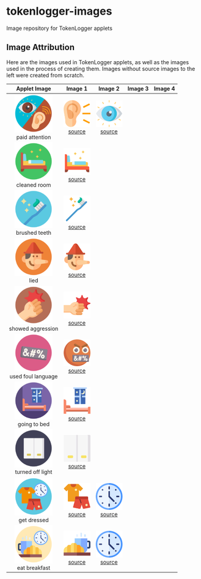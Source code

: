 # tokenlogger-images
Image repository for TokenLogger applets

## Image Attribution
Here are the images used in TokenLogger applets, as well as the images used in the process of creating them. Images without source images to the left were created from scratch. 

| Applet Image                                                 | Image 1 | Image 2 | Image 3 | Image 4 |
|:------------------------------------------------------------:|:--------------:|:--------------:|:--------------:|:--------------:|
| <img src="svg/paid_attention.svg" width="100"><br>paid attention | <img src="svg/ear.svg" width="70"><br>[source](https://www.flaticon.com/free-icon/ear_1005531?term=ear&related_id=1005531) | <img src="svg/visibility.svg" width="70"><br>[source](https://www.flaticon.com/free-icon/ear_1005531?term=ear&related_id=1005531)  |  |  |
| <img src="svg/clean_bedroom.svg" width="100"><br>cleaned room | <img src="svg/beds.svg" width="70"><br>[source](https://www.flaticon.com/free-icon/visibility_802016?term=visibility&page=1&position=31&page=1&position=31&related_id=802016&origin=search) |  |  |  |
| <img src="svg/brush_teeth.svg" width="100"><br>brushed teeth | <img src="svg/toothbrush.svg" width="70"><br>[source](https://www.flaticon.com/free-icon/toothbrush_2554082?term=toothbrush&page=1&position=3&page=1&position=3&related_id=2554082&origin=search) |  |  |  |
| <img src="svg/lied.svg" width="100"><br>lied | <img src="svg/pinocchio.svg" width="70"><br>[source](https://www.flaticon.com/free-icon/pinocchio_468751?related_id=468751) |  |  |  |
| <img src="svg/aggression.svg" width="100"><br>showed aggression | <img src="svg/punch.svg" width="70"><br>[source](https://www.flaticon.com/free-icon/punch_2929725?term=fist&page=2&position=83&page=2&position=83&related_id=2929725&origin=search) |  |  |  |
| <img src="svg/foul_language.svg" width="100"><br>used foul language | <img src="svg/swear.svg" width="70"><br>[source](https://www.flaticon.com/premium-icon/swear_3769776?term=swear&page=1&position=5&page=1&position=5&related_id=3769776&origin=search) |  |  |  |
| <img src="svg/stay_room.svg" width="100"><br>going to bed | <img src="svg/rest.svg" width="70"><br>[source](https://www.flaticon.com/free-icon/rest_308964?term=bedroom&page=3&position=96&page=3&position=96&related_id=308964&origin=search) |  |  |  |
| <img src="svg/lightswitch.svg" width="100"><br>turned off light | <img src="svg/switch.svg" width="70"><br>[source](https://www.flaticon.com/free-icon/switch_3348297?term=light%20switch&page=2&position=26&page=2&position=26&related_id=3348297&origin=search) |  |  |  |
| <img src="svg/dressed.svg" width="100"><br>get dressed | <img src="svg/clothing.svg" width="70"><br>[source](https://www.flaticon.com/free-icon/clothing_2934972?related_id=2934972) |  <img src="svg/time.svg" width="70"><br>[source](https://www.flaticon.com/premium-icon/clock_2838590?term=clock&page=1&position=53&page=1&position=53&related_id=2838590&origin=search) |  |  |
| <img src="svg/breakfast1.svg" width="100"><br>eat breakfast | <img src="svg/breakfast.svg" width="70"><br>[source](https://www.flaticon.com/free-icon/breakfast_3068777?related_id=3068777) |  <img src="svg/time.svg" width="70"><br>[source](https://www.flaticon.com/premium-icon/clock_2838590?term=clock&page=1&position=53&page=1&position=53&related_id=2838590&origin=search) |  |  |
